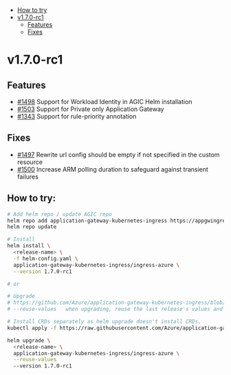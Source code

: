 - [How to try](#how-to-try)
- [v1.7.0-rc1](#v170-rc1)
  - [Features](#features)
  - [Fixes](#fixes)

# v1.7.0-rc1

## Features
* [#1498](https://github.com/Azure/application-gateway-kubernetes-ingress/pull/1498) Support for Workload Identity in AGIC Helm installation
* [#1503](https://github.com/Azure/application-gateway-kubernetes-ingress/pull/1503) Support for Private only Application Gateway
* [#1343](https://github.com/Azure/application-gateway-kubernetes-ingress/pull/1343) Support for rule-priority annotation

## Fixes
* [#1497](https://github.com/Azure/application-gateway-kubernetes-ingress/pull/1497) Rewrite url config should be empty if not specified in the custom resource
* [#1500](https://github.com/Azure/application-gateway-kubernetes-ingress/pull/1500) Increase ARM polling duration to safeguard against transient failures

## How to try:
```bash
# Add helm repo / update AGIC repo
helm repo add application-gateway-kubernetes-ingress https://appgwingress.blob.core.windows.net/ingress-azure-helm-package/
helm repo update

# Install
helm install \
  <release-name> \
  -f helm-config.yaml \
  application-gateway-kubernetes-ingress/ingress-azure \
  --version 1.7.0-rc1

# or 

# Upgrade
# https://github.com/Azure/application-gateway-kubernetes-ingress/blob/master/docs/how-tos/helm-upgrade.md
# --reuse-values   when upgrading, reuse the last release's values and merge in any overrides from the command line via --set and -f. If '--reset-values' is specified, this is ignored

# Install CRDs separately as helm upgrade doesn't install CRDs.
kubectl apply -f https://raw.githubusercontent.com/Azure/application-gateway-kubernetes-ingress/master/helm/ingress-azure/crds/azureapplicationgatewayrewrite.yaml

helm upgrade \
  <release-name> \
  application-gateway-kubernetes-ingress/ingress-azure \
  --reuse-values
  --version 1.7.0-rc1
```

